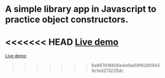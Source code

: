 # A simple library app in Javascript to practice object constructors.

<<<<<<< HEAD
[Live demo](https://confett0.github.io/odin-library/)
=======
[Live demo](https://confett0.github.io/odin-library/)
>>>>>>> 6a987616606e4efde59f62809459c1ed213225dc
